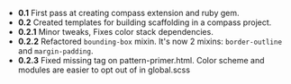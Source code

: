 * **0.1** First pass at creating compass extension and ruby gem.
* **0.2** Created templates for building scaffolding in a compass project.
* **0.2.1** Minor tweaks, Fixes color stack dependencies.
* **0.2.2** Refactored `bounding-box` mixin. It's now 2 mixins: `border-outline` and `margin-padding`. 
* **0.2.3** Fixed missing <html> tag on pattern-primer.html. Color scheme and modules are easier to opt out of in global.scss